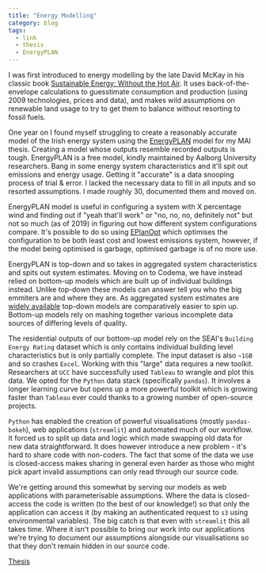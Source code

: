 ```yaml
---
title: "Energy Modelling"
category: blog
tags:
  - link
  - thesis
  - EnergyPLAN
---
```

I was first introduced to energy modelling by the late David McKay in his classic book [Sustainable Energy: Without the Hot Air](https://withouthotair.com/).  It uses back-of-the-envelope calculations to guesstimate consumption and production (using 2009 technologies, prices and data), and makes wild assumptions on renewable land usage to try to get them to balance without resorting to fossil fuels.

One year on I found myself struggling to create a reasonably accurate model of the Irish energy system using the [EnergyPLAN](https://www.energyplan.eu/) model for my MAI thesis.  Creating a model whose outputs resemble recorded outputs is tough.  EnergyPLAN is a free model, kindly maintained by Aalborg University researchers.  Bang in some energy system characteristics and it'll spit out emissions and energy usage.  Getting it "accurate" is a data snooping process of trial & error.  I lacked the necessary data to fill in all inputs and so resorted assumptions.  I made roughly 30, documented them and moved on.

EnergyPLAN model is useful in configuring a system with X percentage wind and finding out if "yeah that'll work" or "no, no, no, definitely not" but not so much (as of 2019) in figuring out how different system configurations compare.  It's possible to do so using [EPlanOpt](https://gitlab.inf.unibz.it/URS/EPLANopt) which optimises the configuration to be both least cost and lowest emissions system, however, if the model being optimised is garbage, optimised garbage is of no more use.

EnergyPLAN is top-down and so takes in aggregated system characteristics and spits out system estimates.  Moving on to Codema, we have instead relied on bottom-up models which are built up of individual buildings instead.  Unlike top-down these models can answer tell you who the big emmiters are and where they are.  As aggregated system estimates are [widely available](https://www.seai.ie/data-and-insights/seai-statistics/) top-down models are comparatively easier to spin up.  Bottom-up models rely on mashing together various incomplete data sources of differing levels of quality.

The residential outputs of our bottom-up model rely on the SEAI's `Building Energy Rating` dataset which is only contains individual building level characteristics but is only partially complete.  The input dataset is also `~1GB` and so crashes `Excel`.  Working with this "large" data requires a new toolkit.  Researchers at `UCC` have successfully used `Tableau` to wrangle and plot this data.  We opted for the `Python` data stack (specifically `pandas`).  It involves a longer learning curve but opens up a more powerful toolkit which is growing faster than `Tableau` ever could thanks to a growing number of open-source projects.

`Python` has enabled the creation of powerful visualisations (mostly `pandas-bokeh`), web applications (`streamlit`) and automated much of our workflow.  It forced us to split up data and logic which made swapping old data for new data straightforward.  It does however introduce a new problem -  it's hard to share code with non-coders.  The fact that some of the data we use is closed-access makes sharing in general even harder as those who might pick apart invalid assumptions can only read through our source code.

We're getting around this somewhat by serving our models as web applications with parameterisable assumptions.  Where the data is closed-access the code is written (to the best of our knowledge!) so that only the application can access it (by making an authenticated request to `s3` using environmental variables).  The big catch is that even with `streamlit` this all takes time.  Where it isn't possible to bring our work into our applications we're trying to document our assumptions alongside our visualisations so that they don't remain hidden in our source code.

<div><a href="https://github.com/rdmolony/rdmolony.github.io/blob/559003b836607fbcae892cce5bff1ace26a15b97/assets/pdfs/RMolony_MAI_Thesis_2019.pdf" class="btn btn--primary">Thesis</a></div>